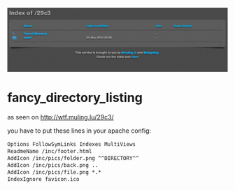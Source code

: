 ![Screenshot](screenshot.png)

fancy_directory_listing
=======================

as seen on http://wtf.muling.lu/29c3/

you have to put these lines in your apache config:
```
Options FollowSymLinks Indexes MultiViews
ReadmeName /inc/footer.html
AddIcon /inc/pics/folder.png ^^DIRECTORY^^
AddIcon /inc/pics/back.png ..
AddIcon /inc/pics/file.png *.*
IndexIgnore favicon.ico
```
